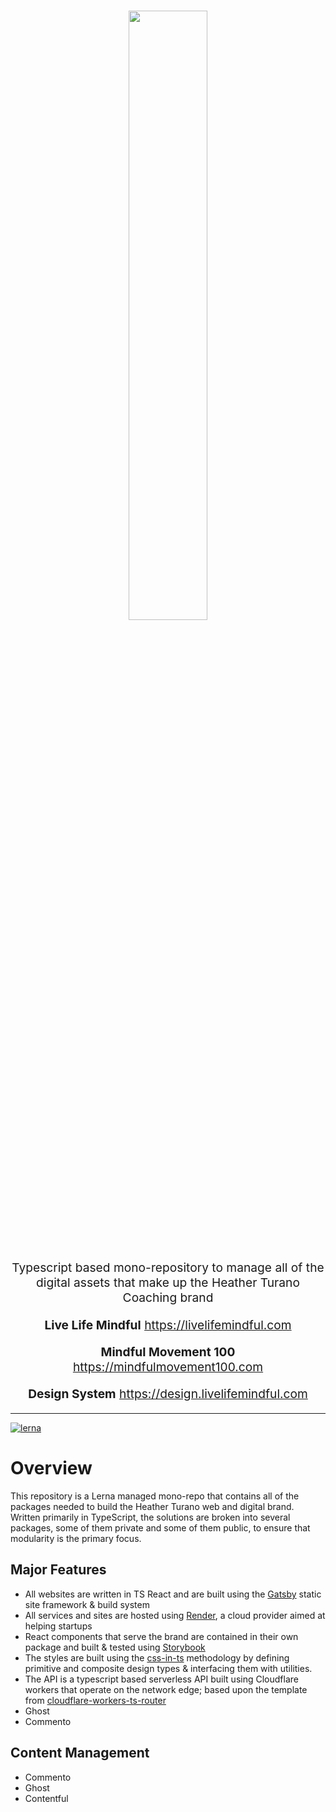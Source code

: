 <h1 align="center" style="padding-bottom: 30px">
  <img align="center" width="50%" src="https://blog.livelifemindful.com/static/htc-logo-stacked.dfb758d4.svg" />
</h1 >
  <p align="center" style="font-size: 1.2rem">Typescript based mono-repository to manage all of the digital assets that make up the Heather Turano Coaching brand</p>
  <p align="center" style="font-size: 1.2rem">
    <strong>Live Life Mindful</strong>
    <a align="center"  href="https://livelifemindful.com" style="font-size: 1.2rem; text-align: center;">https://livelifemindful.com</a>
  </p>
  <p align="center" style="font-size: 1.2rem">
    <strong>Mindful Movement 100</strong>
    <a align="center"  href="https://mindfulmovement100.com" style="font-size: 1.2rem; text-align: center;">https://mindfulmovement100.com</a>
  </p>
    <p align="center" style="font-size: 1.2rem">
    <strong>Design System</strong>
    <a align="center"  href="https://design.livelifemindful.com" style="font-size: 1.2rem; text-align: center;">https://design.livelifemindful.com</a>
  </p>
<hr />

[![lerna](https://img.shields.io/badge/maintained%20with-lerna-cc00ff.svg)](https://lerna.js.org/)

# Overview

This repository is a Lerna managed mono-repo that contains all of the packages needed to build the Heather Turano web and digital brand. Written primarily in TypeScript, the solutions are broken into several packages, some of them private and some of them public, to ensure that modularity is the primary focus.

## Major Features

- All websites are written in TS React and are built using the [Gatsby](https://www.gatsbyjs.org/) static site framework & build system
- All services and sites are hosted using [Render](https://render.com/), a cloud provider aimed at helping startups
- React components that serve the brand are contained in their own package and built & tested using [Storybook](https://storybook.js.org/)
- The styles are built using the [css-in-ts](https://github.com/css-in-ts/design-system) methodology by defining primitive and composite design types & interfacing them with utilities.
- The API is a typescript based serverless API built using Cloudflare workers that operate on the network edge; based upon the template from [cloudflare-workers-ts-router](https://github.com/drewdecarme/cloudflare-workers-ts-router)
- Ghost
- Commento

## Content Management

- Commento
- Ghost
- Contentful

